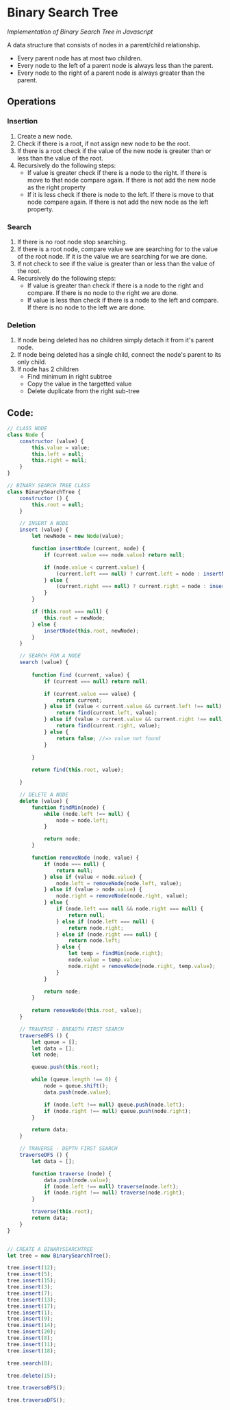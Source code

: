 # Binary Search Tree
_Implementation of Binary Search Tree in Javascript_

A data structure that consists of nodes in a parent/child relationship.

* Every parent node has at most two children.
* Every node to the left of a parent node is always less than the parent.
* Every node to the right of a parent node is always greater than the parent.

## Operations

### Insertion
1. Create a new node.
2. Check if there is a root, if not assign new node to be the root.
3. If there is a root check if the value of the new node is greater than or less than the value of the root.
4. Recursively do the following steps:
    * If value is greater check if there is a node to the right. If there is move to that node compare again. If there is not add the new node as the right property
    * If it is less check if there is node to the left. If there is move to that node compare again. If there is not add the new node as the left property.

### Search
1. If there is no root node stop searching.
2. If there is a root node, compare value we are searching for to the value of the root node. If it is the value we are searching for we are done.
3. If not check to see if the value is greater than or less than the value of the root.
4. Recursively do the following steps:
    * If value is greater than check if there is a node to the right and compare. If there is no node to the right we are done.
    * If value is less than check if there is a node to the left and compare. If there is no node to the left we are done.

### Deletion
1. If node being deleted has no children simply detach it from it's parent node.
2. If node being deleted has a single child, connect the node's parent to its only child.
3. If node has 2 children
    * Find minimum in right subtree
    * Copy the value in the targetted value
    * Delete duplicate from the right sub-tree


## Code:
```javascript
// CLASS NODE
class Node {
    constructor (value) {
        this.value = value;
        this.left = null;
        this.right = null;
    }
}

// BINARY SEARCH TREE CLASS
class BinarySearchTree {
    constructor () {
        this.root = null;
    }

    // INSERT A NODE
    insert (value) {
        let newNode = new Node(value);

        function insertNode (current, node) {
            if (current.value === node.value) return null;

            if (node.value < current.value) {
                (current.left === null) ? current.left = node : insertNode(current.left, node);
            } else {
                (current.right === null) ? current.right = node : insertNode(current.right, node);
            }
        }

        if (this.root === null) {
            this.root = newNode;
        } else {
            insertNode(this.root, newNode);
        }
    }

    // SEARCH FOR A NODE 
    search (value) {
        
        function find (current, value) {
            if (current === null) return null;

            if (current.value === value) {
                return current;
            } else if (value < current.value && current.left !== null) {
                return find(current.left, value);
            } else if (value > current.value && current.right !== null) {
                return find(current.right, value);
            } else {
                return false; //=> value not found
            }
            
        }

        return find(this.root, value);

    }

    // DELETE A NODE
    delete (value) {
        function findMin(node) {
            while (node.left !== null) {
                node = node.left;
            }

            return node;
        }

        function removeNode (node, value) {
            if (node === null) {
                return null;
            } else if (value < node.value) {
                node.left = removeNode(node.left, value);
            } else if (value > node.value) {
                node.right = removeNode(node.right, value);
            } else {
                if (node.left === null && node.right === null) {
                    return null;
                } else if (node.left === null) {
                    return node.right;
                } else if (node.right === null) {
                    return node.left;
                } else {
                    let temp = findMin(node.right);
                    node.value = temp.value;
                    node.right = removeNode(node.right, temp.value);
                }
            }

            return node;
        }
        
        return removeNode(this.root, value);
    }

    // TRAVERSE - BREADTH FIRST SEARCH
    traverseBFS () {
        let queue = [];
        let data = [];
        let node;

        queue.push(this.root);

        while (queue.length !== 0) {
            node = queue.shift();
            data.push(node.value);

            if (node.left !== null) queue.push(node.left);
            if (node.right !== null) queue.push(node.right);
        }

        return data;
    }

    // TRAVERSE - DEPTH FIRST SEARCH
    traverseDFS () {
        let data = [];

        function traverse (node) {
            data.push(node.value);
            if (node.left !== null) traverse(node.left);
            if (node.right !== null) traverse(node.right);
        }

        traverse(this.root);
        return data;
    }
}


// CREATE A BINARYSEARCHTREE
let tree = new BinarySearchTree();

tree.insert(12);
tree.insert(5);
tree.insert(15);
tree.insert(3);
tree.insert(7);
tree.insert(13);
tree.insert(17);
tree.insert(1);
tree.insert(9);
tree.insert(14);
tree.insert(20);
tree.insert(8);
tree.insert(11);
tree.insert(18);

tree.search(8);

tree.delete(15);

tree.traverseBFS();

tree.traverseDFS();
```

